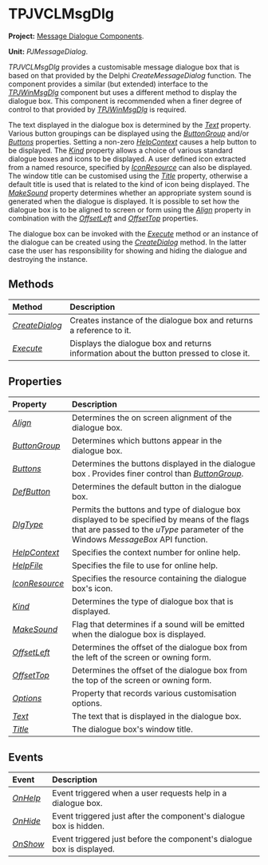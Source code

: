# TPJVCLMsgDlg #

**Project:** [Message Dialogue Components](MessageDialogComponents.md).

**Unit:** _PJMessageDialog_.

_TPJVCLMsgDlg_ provides a customisable message dialogue box that is based on that provided by the Delphi _CreateMessageDialog_ function. The component provides a similar (but extended) interface to the _[TPJWinMsgDlg](TPJWinMsgDlg.md)_ component but uses a different method to display the dialogue box. This component is recommended when a finer degree of control to that provided by _[TPJWinMsgDlg](TPJWinMsgDlg.md)_ is required.

The text displayed in the dialogue box is determined by the _[Text](TPJVCLMsgDlgText.md)_ property. Various button groupings can be displayed using the _[ButtonGroup](TPJVCLMsgDlgButtonGroup.md)_ and/or _[Buttons](TPJVCLMsgDlgButtons.md)_ properties. Setting a non-zero _[HelpContext](TPJVCLMsgDlgHelpContext.md)_ causes a help button to be displayed. The _[Kind](TPJVCLMsgDlgKind.md)_ property allows a choice of various standard dialogue boxes and icons to be displayed. A user defined icon extracted from a named resource, specified by _[IconResource](TPJVCLMsgDlgIconResource.md)_ can also be displayed. The window title can be customised using the _[Title](TPJVCLMsgDlgTitle.md)_ property, otherwise a default title is used that is related to the kind of icon being displayed. The _[MakeSound](TPJVCLMsgDlgMakeSound.md)_ property determines whether an appropriate system sound is generated when the dialogue is displayed. It is possible to set how the dialogue box is to be aligned to screen or form using the _[Align](TPJVCLMsgDlgAlign.md)_ property in combination with the _[OffsetLeft](TPJVCLMsgDlgOffsetLeft.md)_ and _[OffsetTop](TPJVCLMsgDlgOffsetTop.md)_ properties.

The dialogue box can be invoked with the _[Execute](TPJVCLMsgDlgExecute.md)_ method or an instance of the dialogue can be created using the _[CreateDialog](TPJVCLMsgDlgCreateDialog.md)_ method. In the latter case the user has responsibility for showing and hiding the dialogue and destroying the instance.

## Methods ##

| **Method** | **Description** |
|:-----------|:----------------|
| _[CreateDialog](TPJVCLMsgDlgCreateDialog.md)_ | Creates instance of  the dialogue box and returns a reference to it. |
| _[Execute](TPJVCLMsgDlgExecute.md)_ | Displays the dialogue box and returns information about the button pressed to close it. |

## Properties ##

| **Property** | **Description** |
|:-------------|:----------------|
| _[Align](TPJVCLMsgDlgAlign.md)_ | Determines the on screen alignment of the dialogue box. |
| _[ButtonGroup](TPJVCLMsgDlgButtonGroup.md)_ | Determines which buttons appear in the dialogue box. |
| _[Buttons](TPJVCLMsgDlgButtons.md)_ | Determines the buttons displayed in the dialogue box . Provides finer control than _[ButtonGroup](TPJVCLMsgDlgButtonGroup.md)_. |
| _[DefButton](TPJVCLMsgDlgDefButton.md)_ | Determines the default button in the dialogue box. |
| _[DlgType](TPJVCLMsgDlgDlgType.md)_ | Permits the buttons and type of dialogue box displayed to be specified by means of the flags that are passed to the _uType_ parameter of the Windows _MessageBox_ API function. |
| _[HelpContext](TPJVCLMsgDlgHelpContext.md)_ | Specifies the context number for online help. |
| _[HelpFile](TPJVCLMsgDlgHelpFile.md)_ | Specifies the file to use for online help. |
| _[IconResource](TPJVCLMsgDlgIconResource.md)_ | Specifies the resource containing the dialogue box's icon. |
| _[Kind](TPJVCLMsgDlgKind.md)_ | Determines the type of  dialogue box that is displayed. |
| _[MakeSound](TPJVCLMsgDlgMakeSound.md)_ | Flag that determines if a sound will be emitted when the dialogue box is displayed. |
| _[OffsetLeft](TPJVCLMsgDlgOffsetLeft.md)_ | Determines the offset of the dialogue box from the left of the screen or owning form. |
| _[OffsetTop](TPJVCLMsgDlgOffsetTop.md)_ | Determines the offset of the dialogue box from the top of the screen or owning form. |
| _[Options](TPJVCLMsgDlgOptions.md)_ | Property that records various customisation options. |
| _[Text](TPJVCLMsgDlgText.md)_ | The text that is displayed in the dialogue box. |
| _[Title](TPJVCLMsgDlgTitle.md)_ | The dialogue box's window title. |

## Events ##

| **Event** | **Description** |
|:----------|:----------------|
| _[OnHelp](TPJVCLMsgDlgOnHelp.md)_ | Event triggered when a user requests help in a dialogue box. |
| _[OnHide](TPJVCLMsgDlgOnHide.md)_ | Event triggered just after the component's dialogue box is hidden. |
| _[OnShow](TPJVCLMsgDlgOnShow.md)_ | Event triggered just before the component's dialogue box is displayed. |